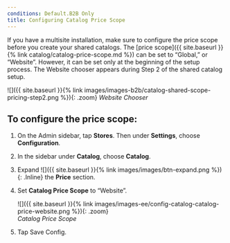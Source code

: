 ```yaml
---
conditions: Default.B2B Only
title: Configuring Catalog Price Scope
---
```


If you have a multisite installation, make sure to configure the price scope before you create your shared catalogs. The [price scope]({{ site.baseurl }}{% link catalog/catalog-price-scope.md %}) can be set to “Global,” or “Website”. However, it can be set only at the beginning of the setup process. The Website chooser appears during Step 2 of the shared catalog setup.

![]({{ site.baseurl }}{% link images/images-b2b/catalog-shared-scope-pricing-step2.png %}){: .zoom}
*Website Chooser*

## To configure the price scope:

1. On the Admin sidebar, tap **Stores**. Then under **Settings**, choose **Configuration**.

1. In the sidebar under **Catalog**, choose **Catalog**.

1. Expand ![]({{ site.baseurl }}{% link images/images/btn-expand.png %}){: .Inline} the **Price** section.

1. Set **Catalog Price Scope** to “Website”.

    ![]({{ site.baseurl }}{% link images/images-ee/config-catalog-catalog-price-website.png %}){: .zoom}  
    *Catalog Price Scope*

1. Tap <span class="btn">Save Config</span>.
